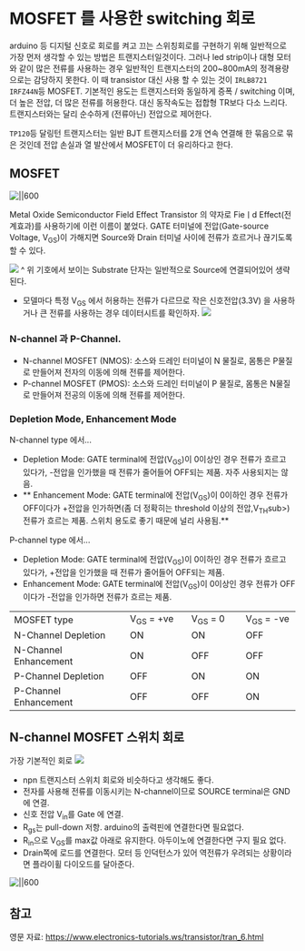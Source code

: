 # MOSFET 를 사용한 switching 회로

arduino 등 디지털 신호로 회로를 켜고 끄는 스위칭회로를 구현하기 위해 일반적으로 가장 먼저 생각할 수 있는 방법은 
트랜지스터일것이다. 그러나 led strip이나 대형 모터와 같이 많은 전류를 사용하는 경우 일반적인 트랜지스터의 200~800mA의 
정격용량으로는 감당하지 못한다.
이 때 transistor 대신 사용 할 수 있는 것이 `IRLB8721` `IRFZ44N`등 MOSFET.
기본적인 용도는 트랜지스터와 동일하게 증폭 / switching 이며, 더 높은 전압, 더 많은 전류를 허용한다. 대신 동작속도는 접합형 TR보다 다소 느리다.
트랜지스터와는 달리 순수하게 (전류아닌) 전압으로 제어한다. 

`TP120`등 달링턴 트랜지스터는 일반 BJT 트랜지스터를 2개 연속 연결해 한 묶음으로 묶은 것인데 전압 손실과 열 발산에서 MOSFET이 더 유리하다고 한다.


## MOSFET
![||600](https://cl.ly/f6d6d9da3520/Image%202018-08-25%20at%2010.46.41%20PM.jpg)

Metal Oxide Semiconductor Field Effect Transistor 의 약자로 Fieㅣd Effect(전계효과)를 사용하기에 이런 이름이 붙었다. GATE 터미널에 전압(Gate-source Voltage, V<sub>GS</sub>)이 가해지면
Source와 Drain 터미널 사이에 전류가 흐르거나 끊기도록 할 수 있다. 

![](https://www.electronics-tutorials.ws/transistor/tran20a.gif)
^ 위 기호에서 보이는 Substrate 단자는 일반적으로 Source에 연결되어있어 생략된다.

* 모델마다 특정 V<sub>GS</sub> 에서 허용하는 전류가 다르므로 작은 신호전압(3.3V) 을 사용하거나 큰 전류를 사용하는 경우 데이터시트를 확인하자.
![](https://cdn.instructables.com/FFD/1CB8/JDYUZ55K/FFD1CB8JDYUZ55K.LARGE.jpg?auto=webp&width=600&crop=3:2_)

### N-channel 과 P-Channel.
* N-channel MOSFET (NMOS): 소스와 드레인 터미널이 N 물질로, 몸통은 P물질로 만들어져 전자의 이동에 의해 전류를 제어한다.
* P-channel MOSFET (PMOS): 소스와 드레인 터미널이 P 물질로, 몸통은 N물질로 만들어져 전공의 이동에 의해 전류를 제어한다.

### Depletion Mode, Enhancement Mode

 N-channel type 에서...
* Depletion Mode:  GATE terminal에 전압(V<sub>GS</sub>)이 0이상인 경우 전류가 흐르고 있다가, -전압을 인가했을 때 전류가 줄어들어 OFF되는 제품. 자주 사용되지는 않음.
* ** Enhancement Mode: GATE terminal에 전압(V<sub>GS</sub>)이 0이하인 경우 전류가 OFF이다가 +전압을 인가하면(좀 더 정확히는 threshold 이상의 전압,V<sub>TH</sub>sub>) 전류가 흐르는 제품. 스위치 용도로 좋기 때문에 널리 사용됨.** 

P-channel type 에서...
* Depletion Mode:  GATE terminal에 전압(V<sub>GS</sub>)이 0이하인 경우 전류가 흐르고 있다가, +전압을 인가했을 때 전류가 줄어들어 OFF되는 제품.
* Enhancement Mode: GATE terminal에 전압(V<sub>GS</sub>)이 0이상인 경우 전류가 OFF이다가 -전압을 인가하면 전류가 흐르는 제품.

<table class="table1">
<tbody>
<tr>
<td style="width:230px;">MOSFET type</td>
<td style="width:100px;">V<sub>GS</sub>&#160;&#061;&#160;+ve</td>
<td style="width:90px;">V<sub>GS</sub>&#160;&#061;&#160;0</td>
<td style="width:90px;">V<sub>GS</sub>&#160;&#061;&#160;-ve</td>
</tr>
<tr>
<td>N-Channel Depletion</td>
<td>ON</td>
<td>ON</td>
<td>OFF</td>
</tr>
<tr>
<td>N-Channel Enhancement</td>
<td>ON</td>
<td>OFF</td>
<td>OFF</td>
</tr>
<tr>
<td>P-Channel Depletion</td>
<td>OFF</td>
<td>ON</td>
<td>ON</td>
</tr>
<tr>
<td>P-Channel Enhancement</td>
<td>OFF</td>
<td>OFF</td>
<td>ON</td>
</tr>
</tbody>
</table>

## N-channel MOSFET 스위치 회로
가장 기본적인 회로
![](https://cl.ly/aae5302eb99e/Image%2525202018-08-26%252520at%25252012.25.06%252520AM.gif)

* npn 트랜지스터 스위치 회로와 비슷하다고 생각해도 좋다.
* 전자를 사용해 전류를 이동시키는 N-channel이므로 SOURCE terminal은 GND에 연결.
* 신호 전압 V<sub>in</sub>를 Gate 에 연결. 
* R<sub>gs</sub>는 pull-down 저항. arduino의 출력핀에 연결한다면 필요없다.
* R<sub>in</sub>으로 V<sub>GS</sub>를 max값 아래로 유지한다. 아두이노에 연결한다면 구지 필요 없다. 
* Drain쪽에 로드를 연결한다. 모터 등 인덕턴스가 있어 역전류가 우려되는 상황이라면 플라이휠 다이오드를 달아준다.

![||600](https://cl.ly/5d579901e500/Image%202018-08-26%20at%201.19.20%20AM.jpg)

## 참고
영문 자료: https://www.electronics-tutorials.ws/transistor/tran_6.html 